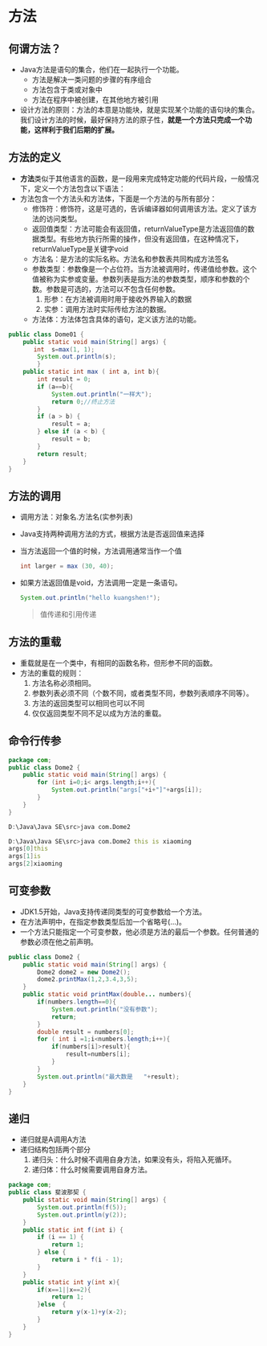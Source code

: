 # 方法

## 何谓方法？

- Java方法是语句的集合，他们在一起执行一个功能。
  - 方法是解决一类问题的步骤的有序组合
  - 方法包含于类或对象中
  - 方法在程序中被创建，在其他地方被引用
- 设计方法的原则：方法的本意是功能块，就是实现某个功能的语句块的集合。我们设计方法的时候，最好保持方法的原子性，**就是一个方法只完成一个功能，这样利于我们后期的扩展。**

## 方法的定义

- **方法**类似于其他语言的函数，是一段用来完成特定功能的代码片段，一般情况下，定义一个方法包含以下语法：
- 方法包含一个方法头和方法体，下面是一个方法的与所有部分：
  - 修饰符：修饰符，这是可选的，告诉编译器如何调用该方法。定义了该方法的访问类型。
  - 返回值类型：方法可能会有返回值，returnValueType是方法返回值的数据类型。有些地方执行所需的操作，但没有返回值，在这种情况下，returnValueType是关键字void
  - 方法名：是方法的实际名称。方法名和参数表共同构成方法签名
  - 参数类型：参数像是一个占位符。当方法被调用时，传递值给参数。这个值被称为实参或变量。参数列表是指方法的参数类型，顺序和参数的个数。参数是可选的，方法可以不包含任何参数。
    1. 形参：在方法被调用时用于接收外界输入的数据
    2. 实参：调用方法时实际传给方法的数据。
  - 方法体：方法体包含具体的语句，定义该方法的功能。

```java
public class Dome01 {
    public static void main(String[] args) {
       int  s=max(1, 1);
        System.out.println(s);
        }
    public static int max ( int a, int b){
        int result = 0;
        if (a==b){
            System.out.println("一样大");
            return 0;//终止方法
        }
        if (a > b) {
            result = a;
        } else if (a < b) {
            result = b;
        }
        return result;
    }
}
```

## 方法的调用

- 调用方法：对象名.方法名(实参列表)

- Java支持两种调用方法的方式，根据方法是否返回值来选择

- 当方法返回一个值的时候，方法调用通常当作一个值

  ```java
  int larger = max (30, 40);
  ```

- 如果方法返回值是void，方法调用一定是一条语句。

  ```java
  System.out.println("hello kuangshen!");
  ```

  > 值传递和引用传递

## 方法的重载

- 重载就是在一个类中，有相同的函数名称，但形参不同的函数。
- 方法的重载的规则：
  1. 方法名称必须相同。
  2. 参数列表必须不同（个数不同，或者类型不同，参数列表顺序不同等）。
  3. 方法的返回类型可以相同也可以不同
  4. 仅仅返回类型不同不足以成为方法的重载。

## 命令行传参

```java
package com;
public class Dome2 {
    public static void main(String[] args) {
        for (int i=0;i< args.length;i++){
            System.out.println("args["+i+"]"+args[i]);
        }
    }
}
```

```d
D:\Java\Java SE\src>java com.Dome2

D:\Java\Java SE\src>java com.Dome2 this is xiaoming
args[0]this
args[1]is
args[2]xiaoming
```

## 可变参数

- JDK1.5开始，Java支持传递同类型的可变参数给一个方法。
- 在方法声明中，在指定参数类型后加一个省略号(...)。
- 一个方法只能指定一个可变参数，他必须是方法的最后一个参数。任何普通的参数必须在他之前声明。

```java
public class Dome2 {
    public static void main(String[] args) {
        Dome2 dome2 = new Dome2();
        dome2.printMax(1,2,3.4,3,5);
    }
    public static void printMax(double... numbers){
        if(numbers.length==0){
            System.out.println("没有参数");
            return;
        }
        double result = numbers[0];
        for ( int i =1;i<numbers.length;i++){
            if(numbers[i]>result){
                result=numbers[i];
            }
        }
        System.out.println("最大数是   "+result);
    }
}
```

## 递归

- 递归就是A调用A方法
- 递归结构包括两个部分
  1. 递归头：什么时候不调用自身方法，如果没有头，将陷入死循环。
  2. 递归体：什么时候需要调用自身方法。

```java
package com;
public class 斐波那契 {
    public static void main(String[] args) {
        System.out.println(f(5));
        System.out.println(y(2));
    }
    public static int f(int i) {
        if (i == 1) {
            return 1;
        } else {
            return i * f(i - 1);
        }
    }
    public static int y(int x){
        if(x==1||x==2){
            return 1;
        }else  {
            return y(x-1)+y(x-2);
        }
    }
}
```

